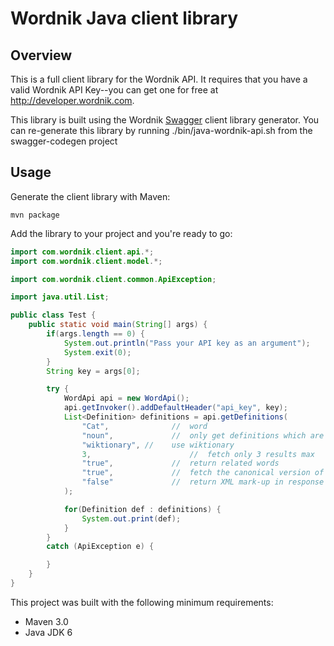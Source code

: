 # Wordnik Java client library

## Overview
This is a full client library for the Wordnik API.  It requires that you have a valid Wordnik API Key--you
can get one for free at http://developer.wordnik.com.

This library is built using the Wordnik [Swagger](http://swagger.wordnik.com) client library generator.  You
can re-generate this library by running ./bin/java-wordnik-api.sh from the swagger-codegen project

## Usage
Generate the client library with Maven:

```
mvn package
```

Add the library to your project and you're ready to go:

```java
import com.wordnik.client.api.*;
import com.wordnik.client.model.*;

import com.wordnik.client.common.ApiException;

import java.util.List;

public class Test {
	public static void main(String[] args) {
		if(args.length == 0) {
			System.out.println("Pass your API key as an argument");
			System.exit(0);
		}
		String key = args[0];

		try {
			WordApi api = new WordApi();
			api.getInvoker().addDefaultHeader("api_key", key);
			List<Definition> definitions = api.getDefinitions(
				"Cat", 				//  word
				"noun",				//  only get definitions which are "nouns"
				"wiktionary", // 	use wiktionary
				3,						//	fetch only 3 results max
				"true",				//	return related words
				"true",				//  fetch the canonical version of this word (Cat => cat)
				"false"				//	return XML mark-up in response
			);

			for(Definition def : definitions) {
				System.out.print(def);
			}
		}
		catch (ApiException e) {

		}
	}	
}
```


This project was built with the following minimum requirements:

* Maven 3.0
* Java JDK 6